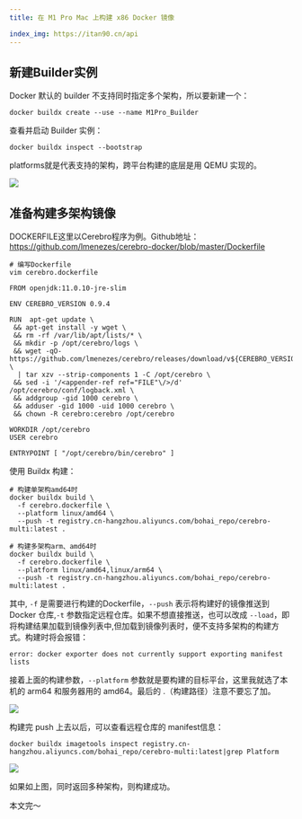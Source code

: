 ```yaml
---
title: 在 M1 Pro Mac 上构建 x86 Docker 镜像

index_img: https://itan90.cn/api
---
```


## 新建Builder实例

Docker 默认的 builder 不支持同时指定多个架构，所以要新建一个：

```
docker buildx create --use --name M1Pro_Builder
```
查看并启动 Builder 实例：

```
docker buildx inspect --bootstrap
```

platforms就是代表支持的架构，跨平台构建的底层是用 QEMU 实现的。

![](https://oss.itan90.cn/2021/11/20/16373479934829.jpg)


## 准备构建多架构镜像

DOCKERFILE这里以Cerebro程序为例。Github地址：https://github.com/lmenezes/cerebro-docker/blob/master/Dockerfile

```
# 编写Dockerfile
vim cerebro.dockerfile
```
```
FROM openjdk:11.0.10-jre-slim

ENV CEREBRO_VERSION 0.9.4

RUN  apt-get update \
 && apt-get install -y wget \
 && rm -rf /var/lib/apt/lists/* \
 && mkdir -p /opt/cerebro/logs \
 && wget -qO- https://github.com/lmenezes/cerebro/releases/download/v${CEREBRO_VERSION}/cerebro-${CEREBRO_VERSION}.tgz \
  | tar xzv --strip-components 1 -C /opt/cerebro \
 && sed -i '/<appender-ref ref="FILE"\/>/d' /opt/cerebro/conf/logback.xml \
 && addgroup -gid 1000 cerebro \
 && adduser -gid 1000 -uid 1000 cerebro \
 && chown -R cerebro:cerebro /opt/cerebro

WORKDIR /opt/cerebro
USER cerebro

ENTRYPOINT [ "/opt/cerebro/bin/cerebro" ]
```

使用 Buildx 构建：

```
# 构建单架构amd64时
docker buildx build \
  -f cerebro.dockerfile \
  --platform linux/amd64 \
  --push -t registry.cn-hangzhou.aliyuncs.com/bohai_repo/cerebro-multi:latest .

```

```
# 构建多架构arm、amd64时
docker buildx build \
  -f cerebro.dockerfile \
  --platform linux/amd64,linux/arm64 \
  --push -t registry.cn-hangzhou.aliyuncs.com/bohai_repo/cerebro-multi:latest .
```

其中, `-f` 是需要进行构建的Dockerfile，`--push` 表示将构建好的镜像推送到 Docker 仓库,`-t` 参数指定远程仓库。如果不想直接推送，也可以改成 `--load`，即将构建结果加载到镜像列表中,但加载到镜像列表时，便不支持多架构的构建方式。构建时将会报错：

```
error: docker exporter does not currently support exporting manifest lists
```

接着上面的构建参数，`--platform` 参数就是要构建的目标平台，这里我就选了本机的 arm64 和服务器用的 amd64。最后的 .（构建路径）注意不要忘了加。

![](https://oss.itan90.cn/2021/11/20/16373538490724.jpg)

构建完 push 上去以后，可以查看远程仓库的 manifest信息：

```
docker buildx imagetools inspect registry.cn-hangzhou.aliyuncs.com/bohai_repo/cerebro-multi:latest|grep Platform
```
![](https://oss.itan90.cn/2021/11/20/16373539835172.jpg)

如果如上图，同时返回多种架构，则构建成功。

本文完～